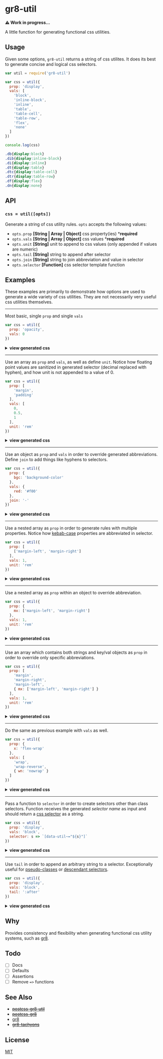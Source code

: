 # gr8-util

**⚠️ Work in progress...**

A little function for generating functional css utilities.

## Usage

Given some options, `gr8-util` returns a string of css utilites. It does its best to generate concise and logical css selectors.

```js
var util = require('gr8-util')

var css = util({
  prop: 'display',
  vals: [
    'block',
    'inline-block',
    'inline',
    'table',
    'table-cell',
    'table-row',
    'flex',
    'none'
  ]
})

console.log(css)
```

```css
.db{display:block}
.dib{display:inline-block}
.di{display:inline}
.dt{display:table}
.dtc{display:table-cell}
.dtr{display:table-row}
.df{display:flex}
.dn{display:none}
```

## API

### `css = util([opts])`

Generate a string of css utility rules. `opts` accepts the following values:

- `opts.prop` **[String | Array | Object]** css property(ies) ***required**
- `opts.vals` **[String | Array | Object]** css values ***required**
- `opts.unit` **[String]** unit to append to css values (only appended if values are numeric)
- `opts.tail` **[String]** string to append after selector
- `opts.join` **[String]** string to join abbreviation and value in selector
- `opts.selector` **[Function]** css selector template function

## Examples

These examples are primarily to demonstrate how options are used to generate a wide variety of css utilities. They are not necessarily very useful css utilities themselves.

---

Most basic, single `prop` and single `vals`

```js
var css = util({
  prop: 'opacity',
  vals: 0
})
```

<details>
  <summary><strong>view generated css</strong></summary>

  ```css
  .op0{opacity:0}
  ```

</details>

---

Use an array as `prop` and `vals`, as well as define `unit`. Notice how floating point values are sanitized in generated selector (decimal replaced with hyphen), and how unit is not appended to a value of 0.

```js
var css = util({
  prop: [
    'margin',
    'padding'
  ],
  vals: [
    0,
    0.5,
    1
  ],
  unit: 'rem'
})
```

<details>
  <summary><strong>view generated css</strong></summary>

  ```css
  .m0{margin:0}
  .m0-5{margin:0.5rem}
  .m1{margin:1rem}
  .p0{padding:0}
  .p0-5{padding:0.5rem}
  .p1{padding:1rem}
  ```

</details>

---

Use an object as `prop` and `vals` in order to override generated abbreviations. Define `join` to add things like hyphens to selectors.

```js
var css = util({
  prop: {
    bgc: 'background-color'
  },
  vals: {
    red: '#f00'
  },
  join: '-'
})
```

<details>
  <summary><strong>view generated css</strong></summary>

  ```css
  .bgc-red{background-color:#f00}
  ```

</details>

---

Use a nested array as `prop` in order to generate rules with multiple properties. Notice how [kebab-case](https://softwareengineering.stackexchange.com/questions/104468/if-this-is-camelcase-what-is-this) properties are abbreviated in selector.

```js
var css = util({
  prop: [
    ['margin-left', 'margin-right']
  ],
  vals: 1,
  unit: 'rem'
})
```

<details>
  <summary><strong>view generated css</strong></summary>

  ```css
  .mlmr1{margin-left:1rem;margin-right:1rem}
  ```

</details>

---

Use a nested array as `prop` within an object to override abbreviation.

```js
var css = util({
  prop: { 
    mx: ['margin-left', 'margin-right']
  },
  vals: 1,
  unit: 'rem'
})
```

<details>
  <summary><strong>view generated css</strong></summary>

  ```css
  .mx1{margin-left:1rem;margin-right:1rem}
  ```

</details>

---

Use an array which contains both strings and key/val objects as `prop` in order to override only specific abbreviations.

```js
var css = util({
  prop: [ 
    'margin',
    'margin-right',
    'margin-left',
    { mx: ['margin-left', 'margin-right'] }
  ],
  vals: 1,
  unit: 'rem'
})
```

<details>
  <summary><strong>view generated css</strong></summary>

  ```css
  .m1{margin:1rem}
  .mr1{margin-right:1rem}
  .ml1{margin-left:1rem}
  .mx1{margin-left:1rem;margin-right:1rem}
  ```

</details>

---

Do the same as previous example with `vals` as well.

```js
var css = util({
  prop: {
    x: 'flex-wrap'
  },
  vals: [
    'wrap',
    'wrap-reverse',
    { wn: 'nowrap' }
  ]
})
```

<details>
  <summary><strong>view generated css</strong></summary>

  ```css
  .xw{flex-wrap:wrap}
  .xwr{flex-wrap:wrap-reverse}
  .xwn{flex-wrap:nowrap}
  ```

</details>

---

Pass a function to `selector` in order to create selectors other than class selectors. Function receives the generated *selector name* as input and should return a [css selector](https://developer.mozilla.org/en-US/docs/Web/CSS/CSS_Selectors) as a string.

```js
var css = util({
  prop: 'display',
  vals: 'block',
  selector: s => `[data-util~="${s}"]`
})
```

<details>
  <summary><strong>view generated css</strong></summary>

  ```css
  [data-util~="db"]{display:block}
  ```

</details>

---

Use `tail` in order to append an arbitrary string to a selector. Exceptionally useful for [pseudo-classes](https://developer.mozilla.org/en-US/docs/Web/CSS/Pseudo-classes) or [descendant selectors](https://developer.mozilla.org/en-US/docs/Web/CSS/Descendant_selectors).

```js
var css = util({
  prop: 'display',
  vals: 'block',
  tail: ':after'
})
```

<details>
  <summary><strong>view generated css</strong></summary>

  ```css
  .db:after{display:block}
  ```

</details>

## Why

Provides consistency and flexibility when generating functional css utility systems, such as [gr8]().

## Todo

- [ ] Docs
- [ ] Defaults
- [ ] Assertions
- [ ] Remove `=>` functions

## See Also

- ~~[postcss-gr8-util]()~~
- ~~[postcss-gr8]()~~
- [gr8]()
- ~~[gr8-tachyons]()~~

## License

[MIT]()